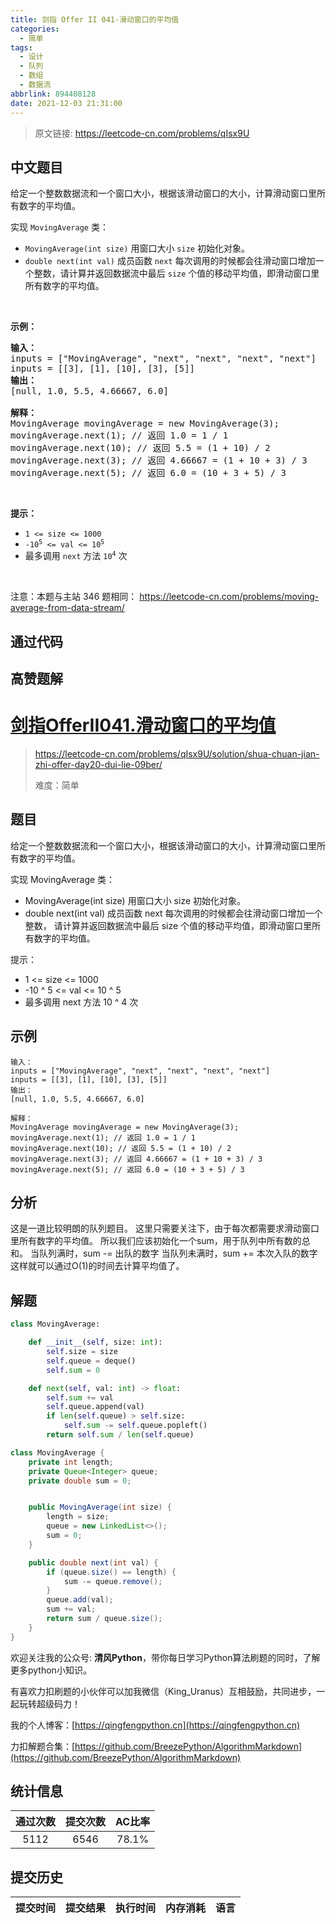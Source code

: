 ```yaml
---
title: 剑指 Offer II 041-滑动窗口的平均值
categories:
  - 简单
tags:
  - 设计
  - 队列
  - 数组
  - 数据流
abbrlink: 894408128
date: 2021-12-03 21:31:00
---
```


> 原文链接: https://leetcode-cn.com/problems/qIsx9U




## 中文题目
<div><p>给定一个整数数据流和一个窗口大小，根据该滑动窗口的大小，计算滑动窗口里所有数字的平均值。</p>

<p>实现 <code>MovingAverage</code> 类：</p>

<ul>
	<li><code>MovingAverage(int size)</code> 用窗口大小 <code>size</code> 初始化对象。</li>
	<li><code>double next(int val)</code>&nbsp;成员函数 <code>next</code>&nbsp;每次调用的时候都会往滑动窗口增加一个整数，请计算并返回数据流中最后 <code>size</code> 个值的移动平均值，即滑动窗口里所有数字的平均值。</li>
</ul>

<p>&nbsp;</p>

<p><strong>示例：</strong></p>

<pre>
<strong>输入：</strong>
inputs = [&quot;MovingAverage&quot;, &quot;next&quot;, &quot;next&quot;, &quot;next&quot;, &quot;next&quot;]
inputs = [[3], [1], [10], [3], [5]]
<strong>输出：</strong>
[null, 1.0, 5.5, 4.66667, 6.0]

<strong>解释：</strong>
MovingAverage movingAverage = new MovingAverage(3);
movingAverage.next(1); // 返回 1.0 = 1 / 1
movingAverage.next(10); // 返回 5.5 = (1 + 10) / 2
movingAverage.next(3); // 返回 4.66667 = (1 + 10 + 3) / 3
movingAverage.next(5); // 返回 6.0 = (10 + 3 + 5) / 3
</pre>

<p>&nbsp;</p>

<p><strong>提示：</strong></p>

<ul>
	<li><code>1 &lt;= size &lt;= 1000</code></li>
	<li><code>-10<sup>5</sup> &lt;= val &lt;= 10<sup>5</sup></code></li>
	<li>最多调用 <code>next</code> 方法 <code>10<sup>4</sup></code> 次</li>
</ul>

<p>&nbsp;</p>

<p><meta charset="UTF-8" />注意：本题与主站 346&nbsp;题相同：&nbsp;<a href="https://leetcode-cn.com/problems/moving-average-from-data-stream/">https://leetcode-cn.com/problems/moving-average-from-data-stream/</a></p>
</div>

## 通过代码
<RecoDemo>
</RecoDemo>


## 高赞题解
# [剑指OfferII041.滑动窗口的平均值](https://leetcode-cn.com/problems/qIsx9U/solution/shua-chuan-jian-zhi-offer-day20-dui-lie-09ber/)
> https://leetcode-cn.com/problems/qIsx9U/solution/shua-chuan-jian-zhi-offer-day20-dui-lie-09ber/
> 
> 难度：简单

## 题目
给定一个整数数据流和一个窗口大小，根据该滑动窗口的大小，计算滑动窗口里所有数字的平均值。

实现 MovingAverage 类：
- MovingAverage(int size) 用窗口大小 size 初始化对象。
- double next(int val) 成员函数 next 每次调用的时候都会往滑动窗口增加一个整数，
请计算并返回数据流中最后 size 个值的移动平均值，即滑动窗口里所有数字的平均值。

提示：
- 1 <= size <= 1000
- -10 ^ 5 <= val <= 10 ^ 5
- 最多调用 next 方法 10 ^ 4 次

## 示例

```
输入：
inputs = ["MovingAverage", "next", "next", "next", "next"]
inputs = [[3], [1], [10], [3], [5]]
输出：
[null, 1.0, 5.5, 4.66667, 6.0]

解释：
MovingAverage movingAverage = new MovingAverage(3);
movingAverage.next(1); // 返回 1.0 = 1 / 1
movingAverage.next(10); // 返回 5.5 = (1 + 10) / 2
movingAverage.next(3); // 返回 4.66667 = (1 + 10 + 3) / 3
movingAverage.next(5); // 返回 6.0 = (10 + 3 + 5) / 3
```

## 分析
这是一道比较明朗的队列题目。
这里只需要关注下，由于每次都需要求滑动窗口里所有数字的平均值。
所以我们应该初始化一个sum，用于队列中所有数的总和。
当队列满时，sum -= 出队的数字
当队列未满时，sum += 本次入队的数字
这样就可以通过O(1)的时间去计算平均值了。

## 解题

```python []
class MovingAverage:

    def __init__(self, size: int):
        self.size = size
        self.queue = deque()
        self.sum = 0

    def next(self, val: int) -> float:
        self.sum += val
        self.queue.append(val)
        if len(self.queue) > self.size:
            self.sum -= self.queue.popleft()
        return self.sum / len(self.queue)
```

```java []
class MovingAverage {
    private int length;
    private Queue<Integer> queue;
    private double sum = 0;


    public MovingAverage(int size) {
        length = size;
        queue = new LinkedList<>();
        sum = 0;
    }

    public double next(int val) {
        if (queue.size() == length) {
            sum -= queue.remove();
        }
        queue.add(val);
        sum += val;
        return sum / queue.size();
    }
}
```

欢迎关注我的公众号: **清风Python**，带你每日学习Python算法刷题的同时，了解更多python小知识。

有喜欢力扣刷题的小伙伴可以加我微信（King_Uranus）互相鼓励，共同进步，一起玩转超级码力！

我的个人博客：[https://qingfengpython.cn](https://qingfengpython.cn)

力扣解题合集：[https://github.com/BreezePython/AlgorithmMarkdown](https://github.com/BreezePython/AlgorithmMarkdown)

## 统计信息
| 通过次数 | 提交次数 | AC比率 |
| :------: | :------: | :------: |
|    5112    |    6546    |   78.1%   |

## 提交历史
| 提交时间 | 提交结果 | 执行时间 |  内存消耗  | 语言 |
| :------: | :------: | :------: | :--------: | :--------: |
